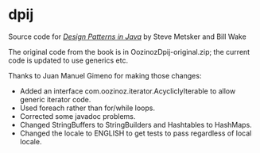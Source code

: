 # dpij
Source code for *[Design Patterns in Java][1]* by Steve Metsker and Bill Wake

[1]: http://www.amazon.com/exec/obidos/ASIN/0321333020/xp123com "Design Patterns in Java"

The original code from the book is in OozinozDpij-original.zip; the current code is updated to use generics etc. 

Thanks to Juan Manuel Gimeno for making those changes:
* Added an interface com.oozinoz.iterator.AcycliclyIterable to allow generic iterator code.
* Used foreach rather than for/while loops.
* Corrected some javadoc problems.
* Changed StringBuffers to StringBuilders and Hashtables to HashMaps. 
* Changed the locale to ENGLISH to get tests to pass regardless of local locale.





